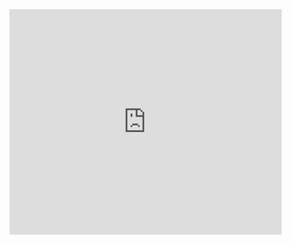 <iframe src="https://scratch.mit.edu/projects/410936255/embed" allowtransparency="true" width="485" height="402" frameborder="0" scrolling="no" allowfullscreen></iframe>
